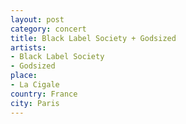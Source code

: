 ```yaml
---
layout: post
category: concert
title: Black Label Society + Godsized
artists: 
- Black Label Society
- Godsized
place: 
- La Cigale
country: France
city: Paris
---
```


